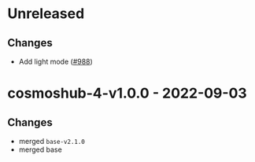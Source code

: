 # Unreleased

## Changes
- Add light mode ([\#988](https://github.com/forbole/big-dipper-2.0-cosmos/issues/988))

# cosmoshub-4-v1.0.0 - 2022-09-03

## Changes
- merged `base-v2.1.0`
- merged base
